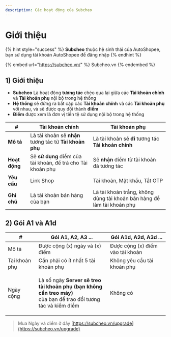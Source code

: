 ```yaml
---
description: Các hoạt động của Subcheo
---
```


# Giới thiệu

{% hint style="success" %}
**Subcheo** thuộc hệ sinh thái của AutoShopee, bạn sử dụng tài khoản AutoShopee để đăng nhập
{% endhint %}

{% embed url="https://subcheo.vn/" %}
Subcheo.vn
{% endembed %}

## 1) Giới thiệu

* **Subcheo** Là hoạt động **tương tác** chéo qua lại giữa các **Tài khoản chính** và **Tài khoản phụ** nội bộ trong hệ thống
* **Hệ thống** sẽ đứng ra bắt cặp các **Tài khoản chính** và các **Tài khoản phụ** với nhau, và sẽ được quy đổi thành **điểm**
* **Điểm** được xem là đơn vị tiền tệ sử dụng nội bộ trong hệ thống

| #             | Tài khoản chính                                             | Tài khoản phụ                                                          |
| ------------- | ----------------------------------------------------------- | ---------------------------------------------------------------------- |
| **Mô tả**     | Là tài khoản sẽ **nhận** tương tác từ **Tài khoản phụ**     | Là tài khoản sẽ **đi** tương tác **Tài khoản chính**                   |
| **Hoạt động** | Sẽ **sử dụng** điểm của tài khoản, để trả cho Tài khoản phụ | Sẽ **nhận** điểm từ tài khoản đã tương tác                             |
| **Yêu cầu**   | Link Shop                                                   | Tài khoản, Mật khẩu, Tắt OTP                                           |
| **Ghi chú**   | Là tài khoản bán hàng của bạn                               | Là tài khoản trắng, không dùng tài khoản bán hàng để làm tài khoản phụ |

## 2) Gói A1 và A1d

| #             | Gói A1, A2, A3 ...                                                                                                                                         | Gói A1d, A2d, A3d ...            |
| ------------- | ---------------------------------------------------------------------------------------------------------------------------------------------------------- | -------------------------------- |
| Mô tả         | Được cộng (x) ngày và (x) điểm                                                                                                                             | Được cộng (x) điểm vào tài khoản |
| Tài khoản phụ | Cần phải có ít nhất 5 tài khoản phụ                                                                                                                        | Không yêu cầu tài khoản phụ      |
| Ngày cộng     | <p>Là số ngày <strong>Server sẽ treo</strong><br><strong>tài khoản phụ (bạn không cần treo máy)</strong><br>của bạn để trao đổi tương tác và kiếm điểm</p> | Không có                         |

> Mua Ngày và điểm ở đây [https://subcheo.vn/upgrade](https://subcheo.vn/upgrade)
